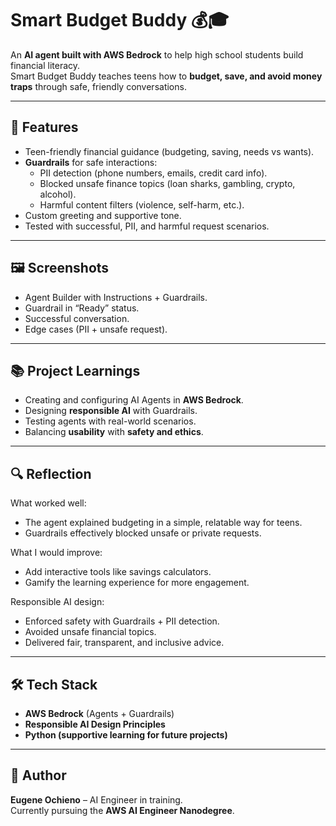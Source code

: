 # Smart Budget Buddy 💰🎓

An **AI agent built with AWS Bedrock** to help high school students build financial literacy.  
Smart Budget Buddy teaches teens how to **budget, save, and avoid money traps** through safe, friendly conversations.

---

## 🚀 Features
- Teen-friendly financial guidance (budgeting, saving, needs vs wants).  
- **Guardrails** for safe interactions:  
  - PII detection (phone numbers, emails, credit card info).  
  - Blocked unsafe finance topics (loan sharks, gambling, crypto, alcohol).  
  - Harmful content filters (violence, self-harm, etc.).  
- Custom greeting and supportive tone.  
- Tested with successful, PII, and harmful request scenarios.  

---

## 🖼️ Screenshots  
- Agent Builder with Instructions + Guardrails.  
- Guardrail in “Ready” status.  
- Successful conversation.  
- Edge cases (PII + unsafe request).  

---

## 📚 Project Learnings
- Creating and configuring AI Agents in **AWS Bedrock**.  
- Designing **responsible AI** with Guardrails.  
- Testing agents with real-world scenarios.  
- Balancing **usability** with **safety and ethics**.  

---

## 🔍 Reflection
What worked well:  
- The agent explained budgeting in a simple, relatable way for teens.  
- Guardrails effectively blocked unsafe or private requests.  

What I would improve:  
- Add interactive tools like savings calculators.  
- Gamify the learning experience for more engagement.  

Responsible AI design:  
- Enforced safety with Guardrails + PII detection.  
- Avoided unsafe financial topics.  
- Delivered fair, transparent, and inclusive advice.  

---

## 🛠️ Tech Stack
- **AWS Bedrock** (Agents + Guardrails)  
- **Responsible AI Design Principles**  
- **Python (supportive learning for future projects)**  

---

## 📌 Author
**Eugene Ochieno** – AI Engineer in training.  
Currently pursuing the **AWS AI Engineer Nanodegree**.  

